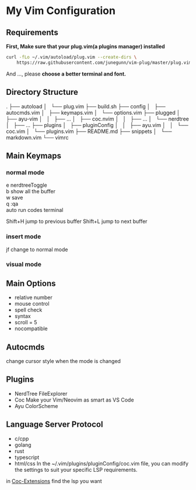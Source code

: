 # My Vim Configuration

## Requirements
**First, Make sure that your plug.vim(a plugins manager) installed**
```bash
curl -fLo ~/.vim/autoload/plug.vim --create-dirs \
    https://raw.githubusercontent.com/junegunn/vim-plug/master/plug.vim
```
And ..., please **choose a better terminal and font.**

## Directory Structure
.
├── autoload
│   └── plug.vim
├── build.sh
├── config
│   ├── autocmds.vim
│   ├── keymaps.vim
│   └── options.vim
├── plugged
│   ├── ayu-vim
│   │   ├── ...
│   ├── coc.nvim
│   │   ├── ...
│   └── nerdtree
│       ├── ...
├── plugins
│   ├── pluginConfig
│   │   ├── ayu.vim
│   │   └── coc.vim
│   └── plugins.vim
├── README.md
├── snippets
│   └── markdown.vim
└── vimrc

## Main Keymaps  
### normal mode  
<space>e              nerdtreeToggle  
<space>b              show all the buffer  
<space>w              save  
<space>q              :qa  
<F6>                  auto run codes
<F5>                  terminal 

Shift+H               jump to previous buffer
Shift+L               jump to next buffer

### insert mode  
jf                    change to normal mode  
### visual mode  
<!-- nothing -->  

## Main Options
+ relative number
+ mouse control
+ spell check
+ syntax
+ scroll = 5
+ nocompatible

## Autocmds
change cursor style when the mode is changed

## Plugins
+ NerdTree      FileExplorer
+ Coc           Make your Vim/Neovim as smart as VS Code
+ Ayu           ColorScheme


## Language Server Protocol
+ c/cpp
+ golang
+ rust 
+ typescript
+ html/css
In the ~/.vim/plugins/pluginConfig/coc.vim file, you can modify the settings to suit your specific LSP requirements.

in [Coc-Extensions](https://github.com/neoclide/coc.nvim/wiki/Using-coc-extensions) find the lsp you want





